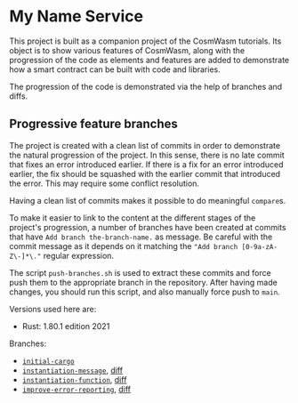 # My Name Service

This project is built as a companion project of the CosmWasm tutorials. Its object is to show various features of CosmWasm, along with the progression of the code as elements and features are added to demonstrate how a smart contract can be built with code and libraries.

The progression of the code is demonstrated via the help of branches and diffs.

## Progressive feature branches

The project is created with a clean list of commits in order to demonstrate the natural progression of the project. In this sense, there is no late commit that fixes an error introduced earlier. If there is a fix for an error introduced earlier, the fix should be squashed with the earlier commit that introduced the error. This may require some conflict resolution.

Having a clean list of commits makes it possible to do meaningful `compare`s.

To make it easier to link to the content at the different stages of the project's progression, a number of branches have been created at commits that have `Add branch the-branch-name.` as message. Be careful with the commit message as it depends on it matching the `"Add branch [0-9a-zA-Z\-]*\."` regular expression.

The script `push-branches.sh` is used to extract these commits and force push them to the appropriate branch in the repository. After having made changes, you should run this script, and also manually force push to `main`.

Versions used here are:

* Rust: 1.80.1 edition 2021

Branches:

* [`initial-cargo`](../../tree/initial-cargo)
* [`instantiation-message`](../../tree/instantiation-message), [diff](../../compare/initial-cargo..instantiation-message)
* [`instantiation-function`](../../tree/instantiation-function), [diff](../../compare/instantiation-message..instantiation-function)
* [`improve-error-reporting`](../../tree/improve-error-reporting), [diff](../../compare/instantiation-function..improve-error-reporting)
